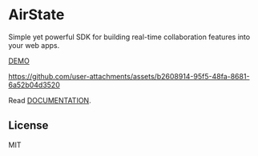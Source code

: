 # AirState

Simple yet powerful SDK for building real-time collaboration features
into your web apps.

[DEMO](https://airstate.dev/)

https://github.com/user-attachments/assets/b2608914-95f5-48fa-8681-6a52b04d3520

Read [DOCUMENTATION](https://airstate.dev/docs).

## License

MIT
